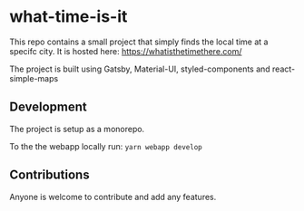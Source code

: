 # what-time-is-it

This repo contains a small project that simply finds the local time at a specifc city. It is hosted here: https://whatisthetimethere.com/

The project is built using Gatsby, Material-UI, styled-components and react-simple-maps

## Development

The project is setup as a monorepo. 

To the the webapp locally run: `yarn webapp develop`

## Contributions

Anyone is welcome to contribute and add any features.
